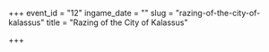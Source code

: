 +++
event_id = "12"
ingame_date = ""
slug = "razing-of-the-city-of-kalassus"
title = "Razing of the City of Kalassus"

+++


